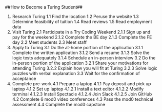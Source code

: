 ##How to Become a Turing Student##

1. Research Turing
  1.1 Find the location
  1.2 Peruse the website
  1.3 Determine feasibility of tuition
  1.4 Read reviews
  1.5 Read employment data
2. Visit Turing
  2.1 Participate in a Try Coding Weekend
    2.1.1 Sign up and pay for the weekend
    2.1.2 Complete the BE day
    2.1.3 Complete the FE day
  2.2 Meet students
  2.3 Meet staff
3. Apply to Turing
  3.1 Do the at-home portion of the application
    3.1.1 Complete the written application
    3.1.2 Send a resume
    3.1.3 Solve the logic tests adequately
    3.1.4 Schedule an in-person interview
  3.2 Do the in-person portion of the application
    3.2.1 Share your motivations for attending Turing
    3.2.2 Explain how you will fit at Turing
    3.2.3 Solve logic puzzles with verbal explanation
  3.3 Wait for the confirmation of acceptance   
4. Complete pre-work
  4.1 Prepare a laptop
    4.1.1 Pay deposit and pick up laptop
    4.1.2 Set up laptop
      4.1.2.1 Install a text editor
      4.1.2.2 Modify terminal
      4.1.2.3 Install Spectacle
      4.1.2.4 Join Slack
      4.1.2.5 Join GitHub
  4.2 Complete 6 mod0 video conferences
  4.3 Pass the mod0 technical assessment
  4.4 Complete the mod0 capstone            
